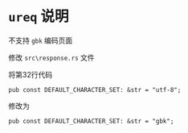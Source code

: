 # `ureq` 说明

不支持 `gbk` 编码页面

修改 `src\response.rs` 文件

将第32行代码

 `pub const DEFAULT_CHARACTER_SET: &str = "utf-8";`

修改为

`pub const DEFAULT_CHARACTER_SET: &str = "gbk";`

